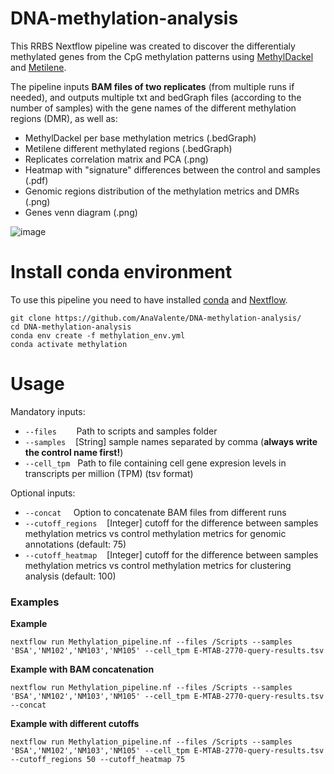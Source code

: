 # DNA-methylation-analysis

This RRBS Nextflow pipeline was created to discover the differentialy methylated genes from the CpG methylation patterns using [MethylDackel](https://github.com/dpryan79/MethylDackel) and [Metilene](http://legacy.bioinf.uni-leipzig.de/Software/metilene/).

The pipeline inputs **BAM files of two replicates** (from multiple runs if needed), and outputs multiple txt and bedGraph files (according to the number of samples) with the gene names of the different methylation regions (DMR), as well as:
- MethylDackel per base methylation metrics (.bedGraph)
- Metilene different methylated regions (.bedGraph)
- Replicates correlation matrix and PCA (.png)
- Heatmap with "signature" differences between the control and samples (.pdf)
- Genomic regions distribution of the methylation metrics and DMRs (.png)
- Genes venn diagram (.png)

![image](https://i.ibb.co/p1zYpTc/test.png)

# Install conda environment

To use this pipeline you need to have installed [conda](https://docs.conda.io/projects/conda/en/stable/user-guide/install/linux.html) and [Nextflow](https://www.nextflow.io/docs/latest/getstarted.html).

```shell
git clone https://github.com/AnaValente/DNA-methylation-analysis/
cd DNA-methylation-analysis
conda env create -f methylation_env.yml
conda activate methylation
```

# Usage

Mandatory inputs:
 - `--files` &nbsp;&nbsp;&nbsp;&nbsp;&nbsp;&nbsp; Path to scripts and samples folder
 - `--samples` &nbsp;&nbsp; [String] sample names separated by comma (**always write the control name first!**)
 - `--cell_tpm` &nbsp; Path to file containing cell gene expresion levels in transcripts per million (TPM) (tsv format)

Optional inputs:
- `--concat` &nbsp;&nbsp;&nbsp; Option to concatenate BAM files from different runs
- `--cutoff_regions` &nbsp;&nbsp; [Integer] cutoff for the difference between samples methylation metrics vs control methylation metrics for genomic annotations (default: 75)
- `--cutoff_heatmap` &nbsp;&nbsp; [Integer] cutoff for the difference between samples methylation metrics vs control methylation metrics for clustering analysis (default: 100)

### Examples

**Example**
```
nextflow run Methylation_pipeline.nf --files /Scripts --samples 'BSA','NM102','NM103','NM105' --cell_tpm E-MTAB-2770-query-results.tsv
```

**Example with BAM concatenation**
```
nextflow run Methylation_pipeline.nf --files /Scripts --samples 'BSA','NM102','NM103','NM105' --cell_tpm E-MTAB-2770-query-results.tsv --concat
```

**Example with different cutoffs**
```
nextflow run Methylation_pipeline.nf --files /Scripts --samples 'BSA','NM102','NM103','NM105' --cell_tpm E-MTAB-2770-query-results.tsv --cutoff_regions 50 --cutoff_heatmap 75
```









